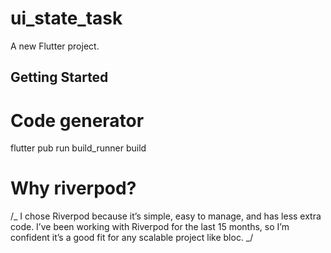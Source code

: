 # ui_state_task

A new Flutter project.

## Getting Started

# Code generator

flutter pub run build_runner build

# Why riverpod?

/_
I chose Riverpod because it’s simple, easy to manage, and has less extra code.
I’ve been working with Riverpod for the last 15 months, so I’m confident it’s a good fit for any scalable project like bloc.
_/
